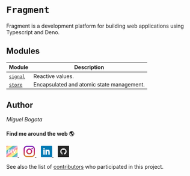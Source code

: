 # `Fragment`

Fragment is a development platform for building web applications using Typescript and Deno.

## Modules

| Module             | Description                               |
| ------------------ | ----------------------------------------- |
| [`signal`](signal) | Reactive values.                          |
| [`store`](store)   | Encapsulated and atomic state management. |

## Author

_Miguel Bogota_

#### Find me around the web 🌎

<p>
  <a href="https://dev.to/miguelbogota">
    <img
      height="30"
      src="https://raw.githubusercontent.com/miguelbogota/miguelbogota/master/images/dev.png"
      alt="Dev.to link to profile"
    />
  </a>&nbsp;&nbsp;

<a href="https://instagram.com/migue_bogota/">
    <img
      height="30"
      src="https://raw.githubusercontent.com/miguelbogota/miguelbogota/master/images/instagram.jpg"
      alt="Instagram link to profile"
    />
  </a>&nbsp;&nbsp;

<a href="https://linkedin.com/in/miguelbogota">
    <img
      height="30"
      src="https://raw.githubusercontent.com/miguelbogota/miguelbogota/master/images/linkedin.png"
      alt="LinkedIn link to profile"
    />
  </a>&nbsp;&nbsp;

<a href="https://github.com/miguelbogota">
    <img
      height="30"
      src="https://raw.githubusercontent.com/miguelbogota/miguelbogota/master/images/github.png"
      alt="GitHub link to profile"
    />
  </a>
</p>

See also the list of [contributors](https://github.com/deft-plus/fragment/graphs/contributors) who participated in this project.
